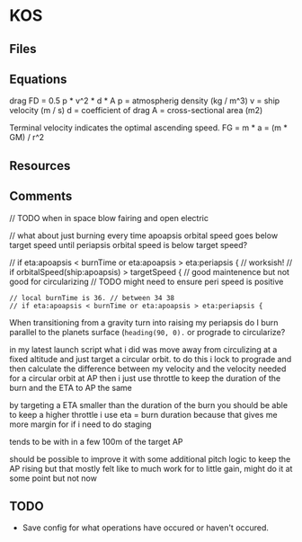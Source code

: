 # KOS

## Files

## Equations

drag
FD = 0.5 p * v^2 * d * A
p = atmospherig density (kg / m^3)
v = ship velocity (m / s)
d = coefficient of drag
A = cross-sectional area (m2)

Terminal velocity indicates the optimal ascending speed.
FG = m * a = (m * GM) / r^2


## Resources



## Comments

// TODO when in space blow fairing and open electric

// what about just burning every time apoapsis orbital speed goes below target speed until periapsis orbital speed is below target speed?

// if eta:apoapsis < burnTime or eta:apoapsis > eta:periapsis { // worksish!
// if orbitalSpeed(ship:apoapsis) > targetSpeed {  // good maintenence but not good for circularizing
// TODO might need to ensure peri speed is positive

	// local burnTime is 36. // between 34 38
	// if eta:apoapsis < burnTime or eta:apoapsis > eta:periapsis {

When transitioning from a gravity turn into raising my periapsis do I burn parallel to the planets surface (`heading(90, 0).` or prograde to circularize?

in my latest launch script what i did was move away from circulizing at a fixed altitude and just target a circular orbit.
to do this i lock to prograde and then calculate the difference between my velocity and the velocity needed for a circular orbit at AP then i just use throttle to keep the duration of the burn and the ETA to AP the same

by targeting a ETA smaller than the duration of the burn you should be able to keep a higher throttle i use eta =  burn duration because that gives me more margin for if i need to do staging

tends to be with in a few 100m of the target AP

should be possible to improve it with some additional pitch logic to keep the AP rising but that mostly felt like to much work for to little gain, might do it at some point but not now

## TODO

- Save config for what operations have occured or haven't occured.


